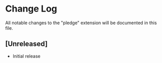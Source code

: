 # Change Log

All notable changes to the "pledge" extension will be documented in this file.

## [Unreleased]

- Initial release